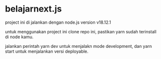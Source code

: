 # belajarnext.js
project ini di jalankan dengan node.js version v18.12.1

untuk menggunakan project ini clone repo ini, pastikan yarn sudah terinstall di node kamu.

jalankan perintah yarn dev untuk menjalakn mode development, dan yarn start untuk menjalankan versi deployable.
